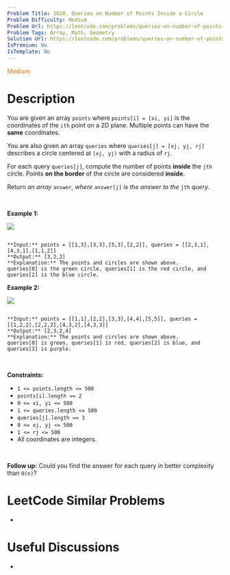 ```yaml
---
Problem Title: 1828. Queries on Number of Points Inside a Circle
Problem Difficulty: Medium
Problem Url: https://leetcode.com/problems/queries-on-number-of-points-inside-a-circle/
Problem Tags: Array, Math, Geometry
Solution Url: https://leetcode.com/problems/queries-on-number-of-points-inside-a-circle/solution/
IsPremium: No
IsTemplate: No
---
```


<span style="color: rgb(239, 108, 0);">Medium</span>

# Description

You are given an array `points` where `points[i] = [xi, yi]` is the coordinates of the `ith` point on a 2D plane. Multiple points can have the **same** coordinates.


You are also given an array `queries` where `queries[j] = [xj, yj, rj]` describes a circle centered at `(xj, yj)` with a radius of `rj`.


For each query `queries[j]`, compute the number of points **inside** the `jth` circle. Points **on the border** of the circle are considered **inside**.


Return *an array* `answer`*, where* `answer[j]` *is the answer to the* `jth` *query*.


 


**Example 1:**


![](https://assets.leetcode.com/uploads/2021/03/25/chrome_2021-03-25_22-34-16.png)

```

**Input:** points = [[1,3],[3,3],[5,3],[2,2]], queries = [[2,3,1],[4,3,1],[1,1,2]]
**Output:** [3,2,2]
**Explanation:** The points and circles are shown above.
queries[0] is the green circle, queries[1] is the red circle, and queries[2] is the blue circle.

```

**Example 2:**


![](https://assets.leetcode.com/uploads/2021/03/25/chrome_2021-03-25_22-42-07.png)

```

**Input:** points = [[1,1],[2,2],[3,3],[4,4],[5,5]], queries = [[1,2,2],[2,2,2],[4,3,2],[4,3,3]]
**Output:** [2,3,2,4]
**Explanation:** The points and circles are shown above.
queries[0] is green, queries[1] is red, queries[2] is blue, and queries[3] is purple.

```

 


**Constraints:**


* `1 <= points.length <= 500`
* `points[i].length == 2`
* `0 <= x​​​​​​i, y​​​​​​i <= 500`
* `1 <= queries.length <= 500`
* `queries[j].length == 3`
* `0 <= xj, yj <= 500`
* `1 <= rj <= 500`
* All coordinates are integers.


 


**Follow up:** Could you find the answer for each query in better complexity than `O(n)`?




# LeetCode Similar Problems

- []()

# Useful Discussions

- []()
